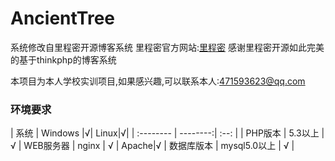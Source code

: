 # AncientTree

系统修改自里程密开源博客系统
里程密官方网站:[里程密](http://www.lcm.wang)
感谢里程密开源如此完美的基于thinkphp的博客系统

本项目为本人学校实训项目,如果感兴趣,可以联系本人:471593623@qq.com

### 环境要求
| 系统      |    Windows |√| Linux|√|
| :-------- | --------:| :--: |
| PHP版本  | 5.3以上 |  √
| WEB服务器     |   nginx |  √  | Apache|√
| 数据库版本      |    mysql5.0以上 | √  |


